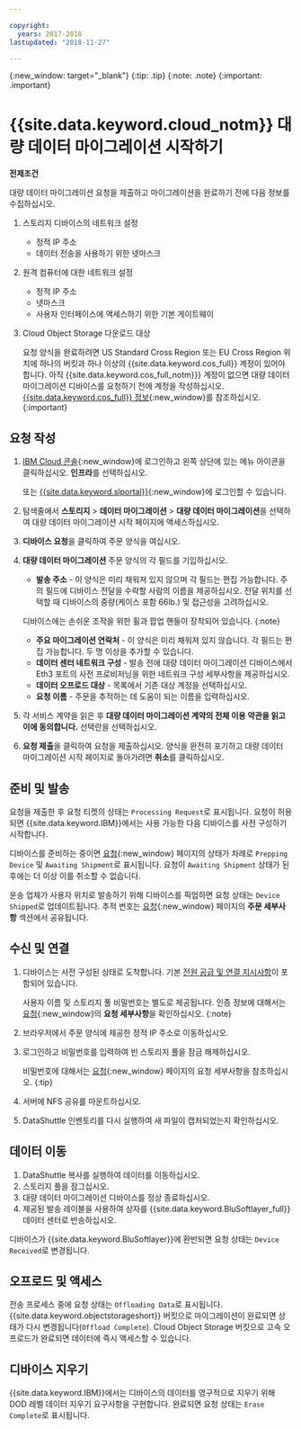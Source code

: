 ```yaml
---

copyright:
  years: 2017-2018
lastupdated: "2018-11-27"

---
```

{:new_window: target="_blank"}
{:tip: .tip}
{:note: .note}
{:important: .important}

# {{site.data.keyword.cloud_notm}} 대량 데이터 마이그레이션 시작하기

**전제조건**

대량 데이터 마이그레이션 요청을 제출하고 마이그레이션을 완료하기 전에 다음 정보를 수집하십시오.

1. 스토리지 디바이스의 네트워크 설정
   - 정적 IP 주소
   - 데이터 전송을 사용하기 위한 넷마스크
2. 원격 컴퓨터에 대한 네트워크 설정
   - 정적 IP 주소
   - 넷마스크
   - 사용자 인터페이스에 액세스하기 위한 기본 게이트웨이
3. Cloud Object Storage 다운로드 대상 <br/>
   
   요청 양식을 완료하려면 US Standard Cross Region 또는 EU Cross Region 위치에 하나의 버킷과 하나 이상의 {{site.data.keyword.cos_full}} 계정이 있어야 합니다. 아직 {{site.data.keyword.cos_full_notm}}} 계정이 없으면 대량 데이터 마이그레이션 디바이스를 요청하기 전에 계정을 작성하십시오. [{{site.data.keyword.cos_full}} 정보](https://console.bluemix.net/docs/services/cloud-object-storage/about-cos.html){:new_window}를 참조하십시오.
   {:important}

## 요청 작성

1. [IBM Cloud 콘솔](https://console.bluemix.net/catalog/){:new_window}에 로그인하고 왼쪽 상단에 있는 메뉴 아이콘을 클릭하십시오. **인프라**를 선택하십시오.

   또는 [{{site.data.keyword.slportal}}](https://control.softlayer.com/){:new_window}에 로그인할 수 있습니다. 
2. 탐색줄에서 **스토리지** > **데이터 마이그레이션** > **대량 데이터 마이그레이션**을 선택하여 대량 데이터 마이그레이션 시작 페이지에 액세스하십시오.
3. **디바이스 요청**을 클릭하여 주문 양식을 여십시오.
4. **대량 데이터 마이그레이션** 주문 양식의 각 필드를 기입하십시오.
   - **발송 주소** - 이 양식은 미리 채워져 있지 않으며 각 필드는 편집 가능합니다. 주의 필드에 디바이스 전달을 수락할 사람의 이름을 제공하십시오. 전달 위치를 선택할 때 디바이스의 중량(케이스 포함 66lb.) 및 접근성을 고려하십시오.
   
   디바이스에는 손쉬운 조작을 위한 휠과 팝업 핸들이 장착되어 있습니다.
   {:note}

   - **주요 마이그레이션 연락처** - 이 양식은 미리 채워져 있지 않습니다. 각 필드는 편집 가능합니다. 두 명 이상을 추가할 수 있습니다.
   - **데이터 센터 네트워크 구성** - 발송 전에 대량 데이터 마이그레이션 디바이스에서 Eth3 포트의 사전 프로비저닝을 위한 네트워크 구성 세부사항을 제공하십시오.
   - **데이터 오프로드 대상** - 목록에서 기존 대상 계정을 선택하십시오.
   - **요청 이름** - 주문을 추적하는 데 도움이 되는 이름을 입력하십시오.
5. 각 서비스 계약을 읽은 후 **대량 데이터 마이그레이션 계약의 전체 이용 약관을 읽고 이에 동의합니다.** 선택란을 선택하십시오.
6. **요청 제출**을 클릭하여 요청을 제출하십시오. 양식을 완전히 포기하고 대량 데이터 마이그레이션 시작 페이지로 돌아가려면 **취소**를 클릭하십시오.


## 준비 및 발송

요청을 제출한 후 요청 티켓의 상태는 `Processing Request`로 표시됩니다. 요청이 허용되면 {{site.data.keyword.IBM}}에서는 사용 가능한 다음 디바이스를 사전 구성하기 시작합니다.

디바이스를 준비하는 중이면 [요청](https://control.softlayer.com/storage/mdms){:new_window} 페이지의 상태가 차례로 `Prepping Device` 및 `Awaiting Shipment`로 표시됩니다. 요청이 `Awaiting Shipment` 상태가 된 후에는 더 이상 이를 취소할 수 없습니다.

운송 업체가 사용자 위치로 발송하기 위해 디바이스를 픽업하면 요청 상태는 `Device Shipped`로 업데이트됩니다. 추적 번호는 [요청](https://control.softlayer.com/storage/mdms){:new_window} 페이지의 **주문 세부사항** 섹션에서 공유됩니다.


## 수신 및 연결

1. 디바이스는 사전 구성된 상태로 도착합니다. 기본 [전원 공급 및 연결 지시사항](user-instructions.html)이 포함되어 있습니다. <br/>
  
   사용자 이름 및 스토리지 풀 비밀번호는 별도로 제공됩니다. 인증 정보에 대해서는 [요청](https://control.softlayer.com/storage/mdms){:new_window}의 **요청 세부사항**을 확인하십시오.
   {:note}
2. 브라우저에서 주문 양식에 제공한 정적 IP 주소로 이동하십시오.
3. 로그인하고 비밀번호를 입력하여 빈 스토리지 풀을 잠금 해제하십시오. <br/>
   
   비밀번호에 대해서는 [요청](https://control.softlayer.com/storage/mdms){:new_window} 페이지의 요청 세부사항을 참조하십시오.
   {:tip}
4. 서버에 NFS 공유를 마운트하십시오.
5. DataShuttle 인벤토리를 다시 실행하여 새 파일이 캡처되었는지 확인하십시오.

## 데이터 이동
1. DataShuttle 복사를 실행하여 데이터를 이동하십시오.
2. 스토리지 풀을 잠그십시오.
3. 대량 데이터 마이그레이션 디바이스를 정상 종료하십시오.
4. 제공된 발송 레이블을 사용하여 상자를 {{site.data.keyword.BluSoftlayer_full}} 데이터 센터로 반송하십시오.

디바이스가 {{site.data.keyword.BluSoftlayer}}에 환반되면 요청 상태는 `Device Received`로 변경됩니다.

## 오프로드 및 액세스

전송 프로세스 중에 요청 상태는 `Offloading Data`로 표시됩니다. {{site.data.keyword.objectstorageshort}} 버킷으로 마이그레이션이 완료되면 상태가 다시 변경됩니다(`Offload Complete`). Cloud Object Storage 버킷으로 고속 오프로드가 완료되면 데이터에 즉시 액세스할 수 있습니다.

## 디바이스 지우기

{{site.data.keyword.IBM}}에서는 디바이스의 데이터를 영구적으로 지우기 위해 DOD 레벨 데이터 지우기 요구사항을 구현합니다. 완료되면 요청 상태는 `Erase Complete`로 표시됩니다.
